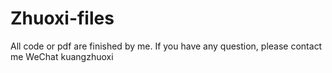 # Zhuoxi-files
All code or pdf are finished by me. 
If you have any question, please contact me WeChat kuangzhuoxi
